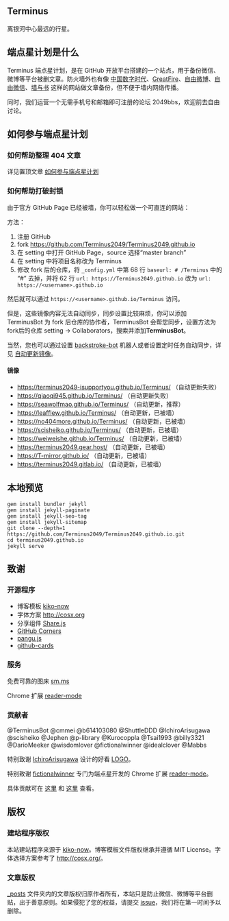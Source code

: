 ## Terminus
离银河中心最远的行星。

## 端点星计划是什么

Terminus 端点星计划，是在 GitHub 开放平台搭建的一个站点，用于备份微信、微博等平台被删文章。防火墙外也有像 [中国数字时代](https://chinadigitaltimes.net/chinese/)、[GreatFire](https://zh.greatfire.org/)、[自由微博](https://freeweibo.com/)、[自由微信](https://freewechat.com/)、[墙与书](https://wallsandbooks.wordpress.com) 这样的网站做文章备份，但不便于墙内网络传播。

同时，我们运营一个无需手机号和邮箱即可注册的论坛 2049bbs，欢迎前去自由讨论。

## 如何参与端点星计划

### 如何帮助整理 404 文章

详见置顶文章 [如何参与端点星计划](https://github.com/Terminus2049/Terminus2049.github.io/blob/master/_posts/2018-04-01-how-to-participate-in-terminus.md)

### 如何帮助打破封锁

由于官方 GitHub Page 已经被墙，你可以轻松做一个可直连的网站：

方法：
1. 注册 GitHub
2. fork <https://github.com/Terminus2049/Terminus2049.github.io>
3. 在 setting 中打开 GitHub Page，source 选择“master branch”
4. 在 setting 中将项目名称改为 Terminus
5. 修改 fork 后的仓库，将 `_config.yml` 中第 68 行 `baseurl: # /Terminus` 中的 “#” 去掉，并将 62 行 `url: https://Terminus2049.github.io` 改为 `url: https://<username>.github.io`

然后就可以通过 `https://<username>.github.io/Terminus` 访问。

但是，这些镜像内容无法自动同步，同步设置比较麻烦，你可以添加 TerminusBot 为 fork 后仓库的协作者，TerminusBot 会帮您同步，设置方法为 fork后的仓库 setting -> Collaborators，搜索并添加**TerminusBot**。

当然，您也可以通过设置 [backstroke-bot](https://backstroke.co/) 机器人或者设置定时任务自动同步，详见 [自动更新镜像](https://github.com/Terminus2049/Terminus2049.github.io/issues/106)。

#### 镜像

* <https://terminus2049-isupportyou.github.io/Terminus/> （自动更新失败）
* <https://qiaoqi945.github.io/Terminus/> （自动更新失败）
* <https://seawolfmao.github.io/Terminus/> （自动更新，推荐）
* <https://leafflew.github.io/Terminus/> （自动更新，已被墙）
* <https://no404more.github.io/Terminus/> （自动更新，已被墙）
* <https://scisheiko.github.io/Terminus/> （自动更新，已被墙）
* <https://weiweishe.github.io/Terminus/> （自动更新，已被墙）
* <https://terminus2049.gear.host/> （自动更新，已被墙）
* <https://T-mirror.github.io/> （自动更新，已被墙）
* <https://terminus2049.gitlab.io/> （自动更新，已被墙）

## 本地预览

```
gem install bundler jekyll
gem install jekyll-paginate
gem install jekyll-seo-tag
gem install jekyll-sitemap
git clone --depth=1 https://github.com/Terminus2049/Terminus2049.github.io.git
cd terminus2049.github.io
jekyll serve
```

## 致谢

### 开源程序

- 博客模板 [kiko-now](https://github.com/AWEEKJ/kiko-now)
- 字体方案 <http://cosx.org>
- 分享组件 [Share.js](https://github.com/overtrue/share.js)
- [GitHub Corners](http://tholman.com/github-corners/)
- [pangu.js](https://github.com/vinta/pangu.js)
- [github-cards](https://github.com/lepture/github-cards)

### 服务

免费可靠的图床 [sm.ms](https://sm.ms/)

Chrome 扩展 [reader-mode](https://github.com/fictionalwinner/reader-mode)

### 贡献者

@TerminusBot @cmmei @b614103080 @ShuttleDDD @IchiroArisugawa @scisheiko @Jephen @p-library @Kurocoppla @Tsai1993 @billy3321 @DarioMeeker @wisdomlover @fictionalwinner @idealclover @Mabbs

特别致谢 [IchiroArisugawa](https://github.com/IchiroArisugawa) 设计的好看 [LOGO](https://github.com/Terminus2049/Terminus2049.github.io/tree/master/images)。

特别致谢 [fictionalwinner](https://github.com/fictionalwinner) 专门为端点星开发的 Chrome 扩展 [reader-mode](https://github.com/fictionalwinner/reader-mode)。

具体贡献可在 [这里](https://github.com/Info-cn/Terminus/graphs/contributors) 和 [这里](https://github.com/Terminus2049/Terminus2049.github.io/graphs/contributors) 查看。

## 版权

### 建站程序版权

本站建站程序来源于 [kiko-now](https://github.com/AWEEKJ/kiko-now)。博客模板文件版权继承并遵循 MIT License。字体选择方案参考了 <http://cosx.org/>。

### 文章版权

[_posts](https://github.com/Terminus2049/Terminus2049.github.io/tree/master/_posts) 文件夹内的文章版权归原作者所有，本站只是防止微信、微博等平台删贴，出于善意原则。如果侵犯了您的权益，请提交 [issue](https://github.com/Terminus2049/Terminus2049.github.io/issues)，我们将在第一时间予以删除。
